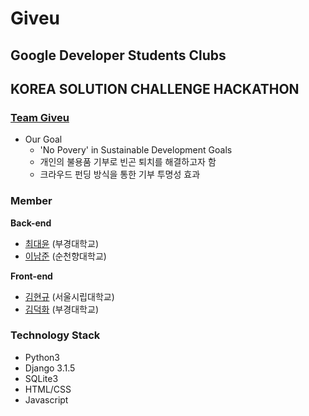 # Giveu

## Google Developer Students Clubs
## KOREA SOLUTION CHALLENGE HACKATHON

### [Team Giveu](http://ec2-3-36-139-185.ap-northeast-2.compute.amazonaws.com/)
- Our Goal
    - 'No Povery' in Sustainable Development Goals
    - 개인의 불용품 기부로 빈곤 퇴치를 해결하고자 함
    - 크라우드 펀딩 방식을 통한 기부 투명성 효과

### Member
**Back-end**
- [최대윤](https://github.com/Yoon6) (부경대학교)
- [이남준](https://github.com/ningpop) (순천향대학교)

**Front-end**
- [김현규](https://github.com/gusrb3164) (서울시립대학교)
- [김덕화](https://github.com/den-dhk) (부경대학교)

### Technology Stack
- Python3
- Django 3.1.5
- SQLite3
- HTML/CSS
- Javascript
